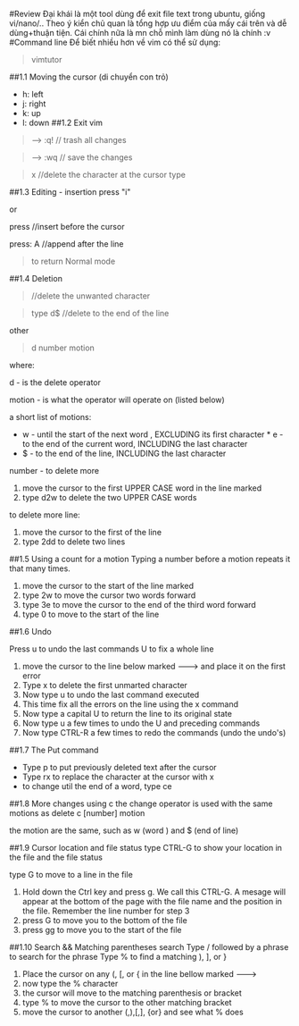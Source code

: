 #Review
Đại khái là một tool dùng để exit file text trong ubuntu, giống vi/nano/..
Theo ý kiển chủ quan là tổng hợp ưu điểm của mấy cái trên và dễ dùng+thuận tiện. Cái chính nữa là mn chỗ mình làm dùng nó là chính :v
#Command line
Để biết nhiều hơn về vim có thể sử dụng: 
> vimtutor

##1.1 Moving the cursor (di chuyển con trỏ)
* h: left
* j: right
* k: up
* l: down
##1.2 Exit vim 
> <ESC> --> :q! <Enter> // trash all changes

> <ESC> --> :wq <Enter> // save the changes

> x //delete the character at the cursor type

##1.3 Editing - insertion
press "i" 

or

press <insert> //insert before the cursor


press: A <Enter> //append after the line
> <ESC> to return Normal mode

##1.4 Deletion
> <x> //delete the unwanted character 

> type d$ //delete to the end of the line

other 
> d number motion

where:

d - is the delete operator

motion - is what the operator will operate on (listed below)

a short list of motions:
* w - until the start of the next word , EXCLUDING its first character * e - to the end of the current word, INCLUDING the last character 
* $ - to the end of the line, INCLUDING the last character 

number - to delete more
1. move the cursor to the first UPPER CASE word in the line marked
2. type d2w to delete the two UPPER CASE words 

to delete more line:
1. move the cursor to the first of the line
2. type		2dd	to delete two lines


##1.5 Using a count for a motion
Typing a number before a motion repeats it that many times.

1. move the cursor to the start of the line marked
2. type 	2w 	to move the cursor two words forward
3. type 	3e 	to move the cursor to the end of the third word forward
4. type 	0	to move to the start of the line

##1.6 Undo

Press 	u	to undo the last commands
	U	to fix a whole line
1. move the cursor to the line below marked ---> and place it on the first error
2. Type 	x 	to delete the first unmarted character 
3. Now type 	u 	to undo the last command executed
4. This time fix all the errors on the line using the x command
5. Now type a capital 	U	to return the line to its original state
6. Now type 	u	 a few times to undo the U and preceding commands
7. Now type 	CTRL-R	 a few times to redo the commands (undo the undo's)

##1.7 The Put command
* Type 	p	to put previously deleted text after the cursor
* Type	rx	to replace the character at the cursor with x
* to change util the end of a word, type	ce	

##1.8 More changes using c
the change operator is used with the same  motions as delete
c [number] motion

the motion are the same, such as w (word ) and $ (end of line)

##1.9 Cursor location and file status
type CTRL-G to show your location in the file and the file status

type G to move to a line in the file

1. Hold down the Ctrl key and press g. We call this CTRL-G. A mesage will appear at the bottom of the page with the file name and the position in the file. Remember the line number for step 3
2. press	G	to move you to the bottom of the file
3. press 	gg	to move you to the start of the file

##1.10 Search && Matching parentheses search
Type 	/ 	followed by a phrase to search for the phrase 
Type 	%	to find a matching ), ], or } 
1. Place the cursor on any (, [, or { in the line bellow marked --->
2. now type the % character 
3. the cursor will move to the matching parenthesis or bracket
4. type 	%	 to move the cursor to the other matching bracket 
5. move the cursor to another (,),[,], {or} and see what % does





